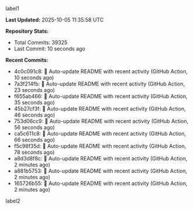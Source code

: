 
label1 
<!-- ACTIVITY_START -->
**Last Updated:** 2025-10-05 11:35:58 UTC

**Repository Stats:**
- Total Commits: 39325
- Last Commit: 10 seconds ago

**Recent Commits:**
- 4c0c091c8: 🤖 Auto-update README with recent activity (GitHub Action, 10 seconds ago)
- 7a3f214fb: 🤖 Auto-update README with recent activity (GitHub Action, 23 seconds ago)
- f655ab466: 🤖 Auto-update README with recent activity (GitHub Action, 35 seconds ago)
- 45b27cf3f: 🤖 Auto-update README with recent activity (GitHub Action, 46 seconds ago)
- 753d06cc9: 🤖 Auto-update README with recent activity (GitHub Action, 56 seconds ago)
- ca5c611c8: 🤖 Auto-update README with recent activity (GitHub Action, 66 seconds ago)
- f5c98f35d: 🤖 Auto-update README with recent activity (GitHub Action, 78 seconds ago)
- a8d3d8f8c: 🤖 Auto-update README with recent activity (GitHub Action, 2 minutes ago)
- a881b5753: 🤖 Auto-update README with recent activity (GitHub Action, 2 minutes ago)
- 165726b55: 🤖 Auto-update README with recent activity (GitHub Action, 2 minutes ago)
<!-- ACTIVITY_END -->

label2
